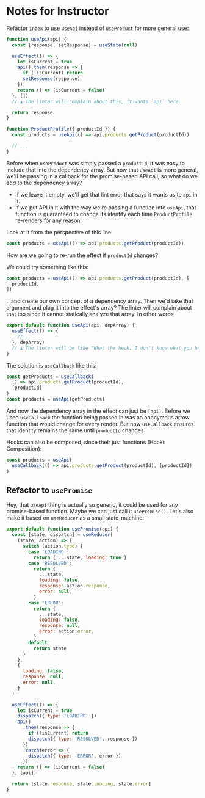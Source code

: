# Notes for Instructor

Refactor `index` to use `useApi` instead of `useProduct` for more general use:

```js
function useApi(api) {
  const [response, setResponse] = useState(null)

  useEffect(() => {
    let isCurrent = true
    api().then(response => {
      if (!isCurrent) return
      setResponse(response)
    })
    return () => (isCurrent = false)
  }, [])
  // ▲ The linter will complain about this, it wants `api` here.

  return response
}

function ProductProfile({ productId }) {
  const products = useApi(() => api.products.getProduct(productId))

  // ...
}
```

Before when `useProduct` was simply passed a `productId`, it was easy to include that into the dependency array. But now that `useApi` is more general, we'll be passing in a callback for the promise-based API call, so what do we add to the dependency array?

- If we leave it empty, we'll get that lint error that says it wants us to `api` in it.
- If we put API in it with the way we're passing a function into `useApi`, that function is guaranteed to change its identity each time `ProductProfile` re-renders for any reason.

Look at it from the perspective of this line:

```js
const products = useApi(() => api.products.getProduct(productId))
```

How are we going to re-run the effect if `productId` changes?

We could try something like this:

```js
const products = useApi(() => api.products.getProduct(productId), [
  productId,
])
```

...and create our own concept of a dependency array. Then we'd take that argument and plug it into the effect's array? The linter will complain about that too since it cannot statically analyze that array. In other words:

```js
export default function useApi(api, depArray) {
  useEffect(() => {
    // ...
  }, depArray)
  // ▲ The linter will be like "What the heck, I don't know what you have in there"
}
```

The solution is `useCallback` like this:

```js
const getProducts = useCallback(
  () => api.products.getProduct(productId),
  [productId]
)
const products = useApi(getProducts)
```

And now the dependency array in the effect can just be `[api]`. Before we used `useCallback` the function being passed in was an anonymous arrow function that would change for every render. But now `useCallback` ensures that identity remains the same until `productId` changes.

Hooks can also be composed, since their just functions (Hooks Composition):

```js
const products = useApi(
  useCallback(() => api.products.getProduct(productId), [productId])
)
```

## Refactor to `usePromise`

Hey, that `useApi` thing is actually so generic, it could be used for any promise-based function. Maybe we can just call it `usePromise()`. Let's also make it based on `useReducer` as a small state-machine:

```js
export default function usePromise(api) {
  const [state, dispatch] = useReducer(
    (state, action) => {
      switch (action.type) {
        case 'LOADING':
          return { ...state, loading: true }
        case 'RESOLVED':
          return {
            ...state,
            loading: false,
            response: action.response,
            error: null,
          }
        case 'ERROR':
          return {
            ...state,
            loading: false,
            response: null,
            error: action.error,
          }
        default:
          return state
      }
    },
    {
      loading: false,
      response: null,
      error: null,
    }
  )

  useEffect(() => {
    let isCurrent = true
    dispatch({ type: 'LOADING' })
    api()
      .then(response => {
        if (!isCurrent) return
        dispatch({ type: 'RESOLVED', response })
      })
      .catch(error => {
        dispatch({ type: 'ERROR', error })
      })
    return () => (isCurrent = false)
  }, [api])

  return [state.response, state.loading, state.error]
}
```
